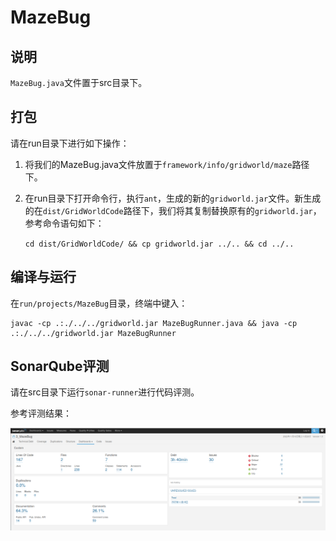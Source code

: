 # MazeBug

## 说明

`MazeBug.java`文件置于src目录下。

## 打包

请在run目录下进行如下操作：

1. 将我们的MazeBug.java文件放置于`framework/info/gridworld/maze`路径下。

2. 在run目录下打开命令行，执行`ant`，生成的新的`gridworld.jar`文件。新生成的在`dist/GridWorldCode`路径下，我们将其复制替换原有的`gridworld.jar`，参考命令语句如下：

   `cd dist/GridWorldCode/ && cp gridworld.jar ../.. && cd ../..`

## 编译与运行

在`run/projects/MazeBug`目录，终端中键入：

```
javac -cp .:./../../gridworld.jar MazeBugRunner.java && java -cp .:./../../gridworld.jar MazeBugRunner
```

## SonarQube评测

请在src目录下运行`sonar-runner`进行代码评测。

参考评测结果：

![](MazeBug-sonar.png)

